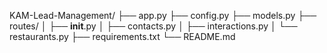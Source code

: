 KAM-Lead-Management/
├── app.py
├── config.py
├── models.py
├── routes/
│   ├── __init__.py
│   ├── contacts.py
│   ├── interactions.py
│   └── restaurants.py
├── requirements.txt
└── README.md
